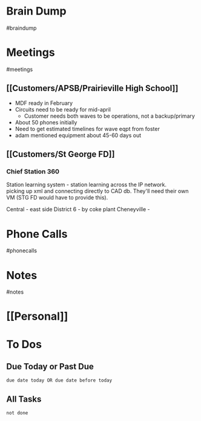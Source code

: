# Brain Dump
#braindump 

# Meetings
#meetings 
## [[Customers/APSB/Prairieville High School]]
 - MDF ready in February
 - Circuits need to be ready for mid-april
	 - Customer needs both waves to be operations, not a backup/primary 
 - About 50 phones initially
 - Need to get estimated timelines for wave eqpt from foster
  - adam mentioned equipment about 45-60 days out

## [[Customers/St George FD]] 
### Chief Station 360
Station learning system - station learning across the IP network.  
picking up xml and connecting directly to CAD db.  They'll need their own VM (STG FD would have to provide this). 

Central - 
east side
District 6 - by coke plant
Cheneyville - 
# Phone Calls
#phonecalls 
# Notes
#notes

# [[Personal]]

# To Dos
## Due Today or Past Due
```tasks
due date today OR due date before today
```

## All Tasks
```tasks
not done
```